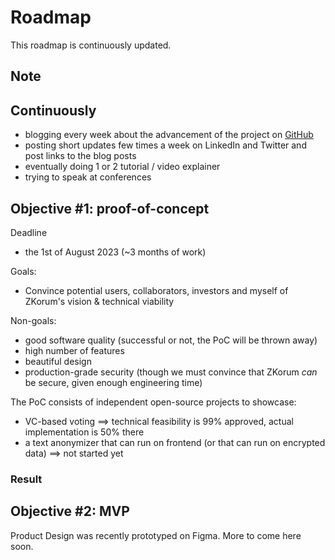 # Roadmap

This roadmap is continuously updated.

## Note

## Continuously

- blogging every week about the advancement of the project on [GitHub](https://github.com/zkorum/weekly-updates)
- posting short updates few times a week on LinkedIn and Twitter and post links to the blog posts
- eventually doing 1 or 2 tutorial / video explainer
- trying to speak at conferences

## Objective #1: proof-of-concept

Deadline

- the 1st of August 2023 (~3 months of work)

Goals:

- Convince potential users, collaborators, investors and myself of ZKorum's vision & technical viability

Non-goals:

- good software quality (successful or not, the PoC will be thrown away)
- high number of features
- beautiful design
- production-grade security (though we must convince that ZKorum _can_ be secure, given enough engineering time)

The PoC consists of independent open-source projects to showcase:

- VC-based voting ==> technical feasibility is 99% approved, actual implementation is 50% there
- a text anonymizer that can run on frontend (or that can run on encrypted data) ==> not started yet

### Result

## Objective #2: MVP

Product Design was recently prototyped on Figma. More to come here soon.
